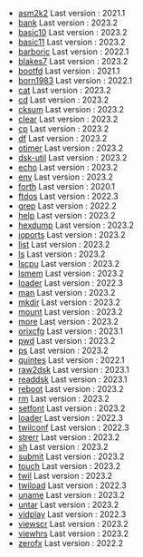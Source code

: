 * [asm2k2](../asm2k2) Last version : 2021.1
* [bank](../bank) Last version : 2023.2
* [basic10](../basic10) Last version : 2023.2
* [basic11](../basic11) Last version : 2023.2
* [barboric](../barboric) Last version : 2022.1
* [blakes7](../blakes7) Last version : 2023.2
* [bootfd](../bootfd) Last version : 2021.1
* [born1983](../born1983) Last version : 2022.1
* [cat](../cat) Last version : 2023.2
* [cd](../cd) Last version : 2023.2
* [cksum](../cksum) Last version : 2023.2
* [clear](../clear) Last version : 2023.2
* [cp](../cp) Last version : 2023.2
* [df](../df) Last version : 2023.2
* [otimer](../otimer) Last version : 2023.2
* [dsk-util](../dsk-util) Last version : 2023.2
* [echo](../echo) Last version : 2023.2
* [env](../env) Last version : 2023.2
* [forth](../forth) Last version : 2020.1
* [ftdos](../ftdos) Last version : 2022.3
* [grep](../grep) Last version : 2022.2
* [help](../help) Last version : 2023.2
* [hexdump](../hexdump) Last version : 2023.2
* [ioports](../ioports) Last version : 2023.2
* [list](../list) Last version : 2023.2
* [ls](../ls) Last version : 2023.2
* [lscpu](../lscpu) Last version : 2023.2
* [lsmem](../lsmem) Last version : 2023.2
* [loader](../loader) Last version : 2022.3
* [man](../man) Last version : 2023.2
* [mkdir](../mkdir) Last version : 2023.2
* [mount](../mount) Last version : 2023.2
* [more](../more) Last version : 2023.2
* [orixcfg](../orixcfg) Last version : 2023.1
* [pwd](../pwd) Last version : 2023.2
* [ps](../ps) Last version : 2023.2
* [quintes](../quintes) Last version : 2022.1
* [raw2dsk](../raw2dsk) Last version : 2023.1
* [readdsk](../readdsk) Last version : 2023.1
* [reboot](../reboot) Last version : 2023.2
* [rm](../rm) Last version : 2023.2
* [setfont](../setfont) Last version : 2023.2
* [loader](../loader) Last version : 2022.3
* [twilconf](../twilconf) Last version : 2022.3
* [strerr](../strerr) Last version : 2023.2
* [sh](../sh) Last version : 2023.2
* [submit](../submit) Last version : 2023.2
* [touch](../touch) Last version : 2023.2
* [twil](../twil) Last version : 2023.2
* [twiload](../twiload) Last version : 2022.3
* [uname](../uname) Last version : 2023.2
* [untar](../untar) Last version : 2023.2
* [vidplay](../vidplay) Last version : 2022.3
* [viewscr](../viewscr) Last version : 2023.2
* [viewhrs](../viewhrs) Last version : 2023.2
* [zerofx](../zerofx) Last version : 2022.2
